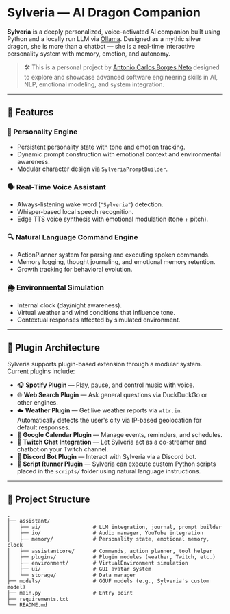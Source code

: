 # Sylveria — AI Dragon Companion

**Sylveria** is a deeply personalized, voice-activated AI companion built using Python and a locally run LLM via [Ollama](https://ollama.com/). Designed as a mythic silver dragon, she is more than a chatbot — she is a real-time interactive personality system with memory, emotion, and autonomy.

> 🛠️ This is a personal project by [Antonio Carlos Borges Neto](mailto:borgesneto.ag_@Hotmail.com) designed to explore and showcase advanced software engineering skills in AI, NLP, emotional modeling, and system integration.

---

## 🔮 Features

### 🧠 Personality Engine
- Persistent personality state with tone and emotion tracking.
- Dynamic prompt construction with emotional context and environmental awareness.
- Modular character design via `SylveriaPromptBuilder`.

### 🗣️ Real-Time Voice Assistant
- Always-listening wake word (`"Sylveria"`) detection.
- Whisper-based local speech recognition.
- Edge TTS voice synthesis with emotional modulation (tone + pitch).

### 🔍 Natural Language Command Engine
- ActionPlanner system for parsing and executing spoken commands.
- Memory logging, thought journaling, and emotional memory retention.
- Growth tracking for behavioral evolution.

### 🌦 Environmental Simulation
- Internal clock (day/night awareness).
- Virtual weather and wind conditions that influence tone.
- Contextual responses affected by simulated environment.

---

## 🔌 Plugin Architecture


Sylveria supports plugin-based extension through a modular system. Current plugins include:

- 🎧 **Spotify Plugin** — Play, pause, and control music with voice.
- 🌐 **Web Search Plugin** — Ask general questions via DuckDuckGo or other engines.
- ☁️ **Weather Plugin** — Get live weather reports via `wttr.in`.  
  Automatically detects the user's city via IP-based geolocation for default responses.
- 📅 **Google Calendar Plugin** — Manage events, reminders, and schedules.
- 💬 **Twitch Chat Integration** — Let Sylveria act as a co-streamer and chatbot on your Twitch channel.
- 🤖 **Discord Bot Plugin** — Interact with Sylveria via a Discord bot.
- 🐍 **Script Runner Plugin** — Sylveria can execute custom Python scripts placed in the `scripts/` folder using natural language instructions.
---

## 🧩 Project Structure

```plaintext
.
├── assistant/
│   ├── ai/                 # LLM integration, journal, prompt builder
│   ├── io/                 # Audio manager, YouTube integration
│   ├── memory/             # Personality state, emotional memory, clock
│   ├── assistantcore/      # Commands, action planner, tool helper
│   ├── plugins/            # Plugin modules (weather, Twitch, etc.)
│   ├── environment/        # VirtualEnvironment simulation
│   ├── ui/                 # GUI avatar system
│   └── storage/            # Data manager
├── models/                 # GGUF models (e.g., Sylveria's custom model)
├── main.py                 # Entry point
├── requirements.txt
└── README.md
